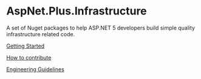 # AspNet.Plus.Infrastructure
A set of Nuget packages to help ASP.NET 5 developers build simple quality infrastructure related code.

[Getting Started](https://github.com/aspnet-plus/Home/blob/master/README.md)

[How to contribute](https://github.com/aspnet-plus/Home/blob/master/CONTRIBUTING.md)

[Engineering Guidelines](https://github.com/aspnet-plus/Home/wiki/Engineering-guidelines)
